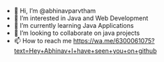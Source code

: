 - 👋 Hi, I’m @abhinavparvtham
- 👀 I’m interested in Java and Web Development
- 🌱 I’m currently learning Java Applications
- 💞️ I’m looking to collaborate on java projects
- 📫 How to reach me https://wa.me/6300061075?text=Hey+Abhinav+I+have+seen+you+on+github

<!---
abhinavparvatham/abhinavparvatham is a ✨ special ✨ repository because its `README.md` (this file) appears on your GitHub profile.
You can click the Preview link to take a look at your changes.
--->
